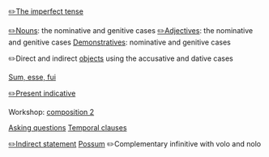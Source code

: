 [✏️The imperfect tense](../../../assignments/imperfect/)



[✏️Nouns](../../../assignments/nouns/): the nominative and genitive cases
[✏️Adjectives](../../../assignments/adjectives/): the nominative and genitive cases
[Demonstratives](../../../assignments/demonstratives/): nominative and genitive cases


✏️Direct and indirect [objects](../../../assignments/nouns2/) using the accusative and dative cases



[Sum, esse, fui](../../../assignments/sum/)


[✏️Present indicative](../../../assignments/present-indicative/)


Workshop: [composition 2](../../../assignments/composition2/)



[Asking questions](../../../assignments/questions/)
[Temporal clauses](../../../assignments/temporal-clauses/) 



[✏️Indirect statement](../../../assignments/indirect/)
[Possum](../../../assignments/possum/)
✏️Complementary infinitive with volo and nolo